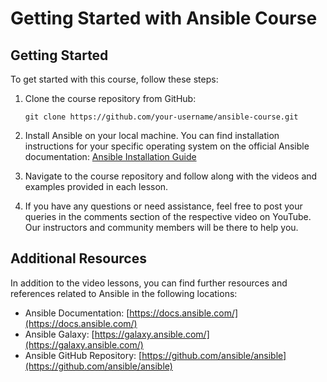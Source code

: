 # Getting Started with Ansible Course
## Getting Started

To get started with this course, follow these steps:

1. Clone the course repository from GitHub:
   ```
   git clone https://github.com/your-username/ansible-course.git
   ```

2. Install Ansible on your local machine. You can find installation instructions for your specific operating system on the official Ansible documentation: [Ansible Installation Guide](https://docs.ansible.com/ansible/latest/installation_guide/index.html)

3. Navigate to the course repository and follow along with the videos and examples provided in each lesson.

4. If you have any questions or need assistance, feel free to post your queries in the comments section of the respective video on YouTube. Our instructors and community members will be there to help you.

## Additional Resources

In addition to the video lessons, you can find further resources and references related to Ansible in the following locations:

- Ansible Documentation: [https://docs.ansible.com/](https://docs.ansible.com/)
- Ansible Galaxy: [https://galaxy.ansible.com/](https://galaxy.ansible.com/)
- Ansible GitHub Repository: [https://github.com/ansible/ansible](https://github.com/ansible/ansible)